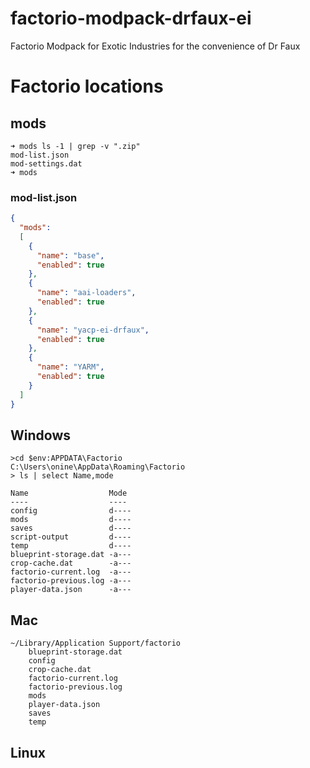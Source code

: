 # factorio-modpack-drfaux-ei
Factorio Modpack for Exotic Industries for the convenience of Dr Faux
# Factorio locations
## mods
```
➜ mods ls -1 | grep -v ".zip"
mod-list.json
mod-settings.dat
➜ mods 
```
### mod-list.json
```json
{
  "mods": 
  [
    {
      "name": "base",
      "enabled": true
    }, 
    {
      "name": "aai-loaders",
      "enabled": true
    },
    {
      "name": "yacp-ei-drfaux",
      "enabled": true
    },
    {
      "name": "YARM",
      "enabled": true
    }
  ]
}
```
## Windows
```
>cd $env:APPDATA\Factorio
C:\Users\onine\AppData\Roaming\Factorio
> ls | select Name,mode

Name                  Mode
----                  ----
config                d----
mods                  d----
saves                 d----
script-output         d----
temp                  d----
blueprint-storage.dat -a---
crop-cache.dat        -a---
factorio-current.log  -a---
factorio-previous.log -a---
player-data.json      -a---
```
## Mac
```log
~/Library/Application Support/factorio
    blueprint-storage.dat
    config
    crop-cache.dat
    factorio-current.log
    factorio-previous.log
    mods
    player-data.json
    saves
    temp
```
## Linux